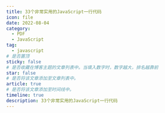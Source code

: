 ```yaml
---
title: 33个非常实用的JavaScript一行代码
icon: file
date: 2022-08-04
category:
  - PDF
  - JavaScript
tag:
  - javascript
# 是否置顶
sticky: false
# 是否收藏在博客主题的文章列表中。当填入数字时，数字越大，排名越靠前
star: false
# 是否将该文章添加至文章列表中。
article: true
# 是否将该文章添加至时间线中。
timeline: true
description: 33个非常实用的JavaScript一行代码
---
```

<CountView></CountView>
<!-- more -->


<PDF url="https://lc-gluttony.s3.amazonaws.com/LfQUMiHwWA4l/CE8QJajQLLlvGnSpxloMIoYdAMNKAMl4/33%E4%B8%AA%E9%9D%9E%E5%B8%B8%E5%AE%9E%E7%94%A8%E7%9A%84JavaScript%E4%B8%80%E8%A1%8C%E4%BB%A3%E7%A0%81.pdf"  />